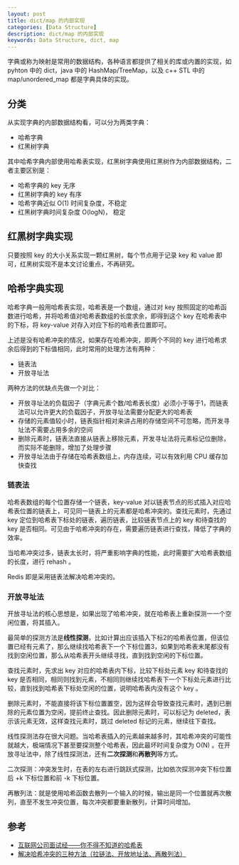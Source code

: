 ```yaml
---
layout: post
title: dict/map 的内部实现
categories: [Data Structure]
description: dict/map 的内部实现
keywords: Data Structure, dict, map
---
```


字典或称为映射是常用的数据结构，各种语言都提供了相关的库或内置的实现，如 pyhton 中的 dict，java 中的 HashMap/TreeMap，以及 c++ STL 中的 map/unordered_map 都是字典具体的实现。

## 分类

从实现字典的内部数据结构看，可以分为两类字典：

- 哈希字典
- 红黑树字典

其中哈希字典内部使用哈希表实现，红黑树字典使用红黑树作为内部数据结构，二者主要区别是：

- 哈希字典的 key 无序
- 红黑树字典的 key 有序
- 哈希字典近似 O(1) 时间复杂度，不稳定
- 红黑树字典时间复杂度 O(logN)， 稳定

## 红黑树字典实现

只要按照 key 的大小关系实现一颗红黑树，每个节点用于记录 key 和 value 即可，红黑树实现不是本文讨论重点，不再研究。

## 哈希字典实现

哈希字典一般用哈希表实现，哈希表是一个数组，通过对 key 按照固定的哈希函数进行哈希，并将哈希值对哈希表数组的长度求余，即得到这个 key 在哈希表中的下标，将 key-value 对存入对应下标的哈希表位置即可。

上述是没有哈希冲突的情况，如果存在哈希冲突，即两个不同的 key 进行哈希求余后得到的下标值相同，此时常用的处理方法有两种：

- 链表法
- 开放寻址法

两种方法的优缺点先做一个对比：

- 开放寻址法的负载因子（字典元素个数/哈希表长度）必须小于等于1，而链表法可以允许更大的负载因子，开放寻址法需要分配更大的哈希表
- 存储的元素值较小时，链表指针相对来讲占用的存储空间不可忽略，而开发寻址法不需要占用多余的空间
- 删除元素时，链表法直接从链表上移除元素，开发寻址法将元素标记位删除，而实际不能删除，增加了处理步骤
- 开放寻址法由于存储在哈希表数组上，内存连续，可以有效利用 CPU 缓存加快查找

### 链表法

哈希表数组的每个位置存储一个链表，key-value 对以链表节点的形式插入对应哈希表位置的链表上，可见同一链表上的元素都是哈希冲突的。查找元素时，先通过 key 定位到哈希表下标处的链表，遍历链表，比较链表节点上的 key 和待查找的 key 是否相同。可见由于哈希冲突的存在，需要遍历链表进行查找，降低了字典的效率。

当哈希冲突过多，链表太长时，将严重影响字典的性能，此时需要扩大哈希表数组的长度，进行 rehash 。

Redis 即是采用链表法解决哈希冲突的。

### 开放寻址法

开放寻址法的核心思想是，如果出现了哈希冲突，就在哈希表上重新探测一一个空闲位置，将其插入。

最简单的探测方法是**线性探测**，比如计算出应该插入下标2的哈希表位置，但该位置已经有元素了，那么继续找哈希表下一个下标位置3，如果到哈希表末尾都没有找到空闲位置，那么从哈希表开头继续寻找，直到找到空闲的下标位置。

查找元素时，先求出 key 对应的哈希表内下标，比较下标处元素 key 和待查找的 key 是否相同，相同则找到元素，不相同则继续找哈希表下一个下标处元素进行比较，直到找到哈希表下标处空闲的位置，说明哈希表内没有这个 key 。

删除元素时，不能直接将该下标位置置空，因为这样会导致查找元素时，遇到已删除的元素位置为空闲，提前终止查找。因此删除元素时，可以标记为 deleted，表示该元素无效，这样查找元素时，跳过 deleted 标记的元素，继续往下查找。

线性探测法存在很大问题。当哈希表插入的元素越来越多时，其哈希冲突的可能性就越大，极端情况下甚至要探测整个哈希表，因此最坏时间复杂度为 O(N) 。在开放寻址法中，除了线性探测法，还有**二次探测**和**再散列**等方式。

二次探测：冲突发生时，在表的左右进行跳跃式探测，比如依次探测冲突下标位置后 +k 下标位置和前 -k 下标位置。

再散列法：就是使用哈希函数去散列一个输入的时候，输出是同一个位置就再次散列，直至不发生冲突位置，每次冲突都要重新散列，计算时间增加。

## 参考

- [互联网公司面试经——你不得不知道的哈希表](https://zhuanlan.zhihu.com/p/77533501)
- [解决哈希冲突的三种方法（拉链法、开放地址法、再散列法）](https://www.cnblogs.com/rsapaper/p/10019505.html)